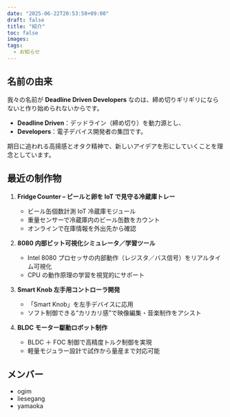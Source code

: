 ```yaml
---
date: "2025-06-22T20:53:50+09:00"
draft: false
title: "紹介"
toc: false
images:
tags:
  - お知らせ
---
```


## 名前の由来

我々の名前が **Deadline Driven Developers** なのは、締め切りギリギリにならないと作り始められないからです。

- **Deadline Driven**：デッドライン（締め切り）を動力源とし、
- **Developers**：電子デバイス開発者の集団です。

期日に追われる高揚感とオタク精神で、新しいアイデアを形にしていくことを理念としています。

## 最近の制作物

1. **Fridge Counter – ビールと卵を IoT で見守る冷蔵庫トレー**

   - ビール缶個数計測 IoT 冷蔵庫モジュール
   - 重量センサーで冷蔵庫内のビール缶数をカウント
   - オンラインで在庫情報を外出先から確認

2. **8080 内部ビット可視化シミュレータ／学習ツール**

   - Intel 8080 プロセッサの内部動作（レジスタ／バス信号）をリアルタイム可視化
   - CPU の動作原理の学習を視覚的にサポート

3. **Smart Knob 左手用コントローラ開発**

   - 「Smart Knob」を左手デバイスに応用
   - ソフト制御できる“カリカリ感”で映像編集・音楽制作をアシスト

4. **BLDC モーター駆動ロボット制作**

   - BLDC ＋ FOC 制御で高精度トルク制御を実現
   - 軽量モジュラー設計で試作から量産まで対応可能

## メンバー

- ogim
- liesegang
- yamaoka
